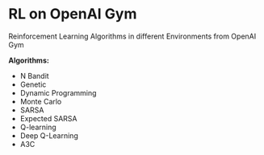# RL on OpenAI Gym
Reinforcement Learning Algorithms in different Environments from OpenAI Gym

<b> Algorithms: </b>
<ul>
  <li> N Bandit </li>
  <li> Genetic </li>
  <li> Dynamic Programming </li>
  <li> Monte Carlo </li>
  <li> SARSA </li>
  <li> Expected SARSA </li>
  <li> Q-learning </li>
  <li> Deep Q-Learning </li>
  <li> A3C </li>
